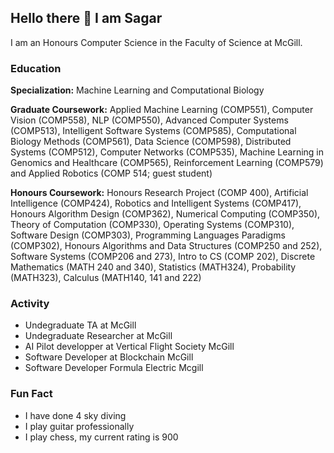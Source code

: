 ## Hello there 👋 I am Sagar
I am an Honours Computer Science in the Faculty of Science at McGill.

### Education
**Specialization:** Machine Learning and Computational Biology

**Graduate Coursework:** Applied Machine Learning (COMP551), Computer Vision (COMP558), NLP (COMP550), Advanced Computer Systems
(COMP513), Intelligent Software Systems (COMP585), Computational Biology Methods (COMP561), Data Science (COMP598),
Distributed Systems (COMP512), Computer Networks (COMP535), Machine Learning in Genomics and Healthcare (COMP565),
Reinforcement Learning (COMP579) and Applied Robotics (COMP 514; guest student)

**Honours Coursework:** Honours Research Project (COMP 400), Artificial Intelligence (COMP424), Robotics and Intelligent Systems
(COMP417), Honours Algorithm Design (COMP362), Numerical Computing (COMP350), Theory of Computation (COMP330), Operating
Systems (COMP310), Software Design (COMP303), Programming Languages Paradigms (COMP302), Honours Algorithms and Data
Structures (COMP250 and 252), Software Systems (COMP206 and 273), Intro to CS (COMP 202), Discrete Mathematics (MATH 240 and
340), Statistics (MATH324), Probability (MATH323), Calculus (MATH140, 141 and 222)

### Activity
- Undegraduate TA at McGill
- Undegraduate Researcher at McGill
- AI Pilot developper at Vertical Flight Society McGill
- Software Developer at Blockchain McGill
- Software Developer Formula Electric Mcgill

### Fun Fact
- I have done 4 sky diving 
- I play guitar professionally
- I play chess, my current rating is 900

<!--
**Sagarnandeshwar/Sagarnandeshwar** is a ✨ _special_ ✨ repository because its `README.md` (this file) appears on your GitHub profile.

Here are some ideas to get you started:

- 🔭 I’m currently working on ...
- 🌱 I’m currently learning ...
- 👯 I’m looking to collaborate on ...
- 🤔 I’m looking for help with ...
- 💬 Ask me about ...
- 📫 How to reach me: ...
- 😄 Pronouns: ...
- ⚡ Fun fact: ...
-->
